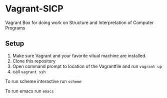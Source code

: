 # Vagrant-SICP
Vagrant Box for doing work on Structure and Interpretation of Computer Programs

## Setup

1. Make sure Vagrant and your favorite vitual machine are installed.
2. Clone this repository
3. Open command prompt to location of the Vagrantfile and run ```vagrant up```
4. call ```vagrant ssh```

To run scheme interactive run ```scheme```

To run emacs run ```emacs```
